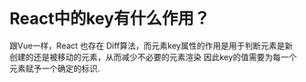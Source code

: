 # React中的key有什么作用？

跟Vue一样，React 也存在 Diff算法，而元素key属性的作用是用于判断元素是新创建的还是被移动的元素，从而减少不必要的元素渲染
因此key的值需要为每一个元素赋予一个确定的标识.

